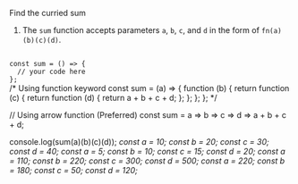 Find the curried sum

1. The `sum` function accepts parameters `a`, `b`, `c`, and `d` in the form of `fn(a)(b)(c)(d)`.

<codeblock language="javascript" type="exercise" testMode="multipleInput">
<code>
const sum = () => {
  // your code here
};
</code>

<solution>
/* Using function keyword
const sum = (a) => {
  function (b) {
    return function (c) {
      return function (d) {
        return a + b + c + d;
      };
    };
  };
};
*/

// Using arrow function (Preferred)
const sum = a => b => c => d => a + b + c + d;
</solution>

<testcases>
<caller>
console.log(sum(a)(b)(c)(d));
</caller>
<testcase>
<i>
const a = 10;
const b = 20;
const c = 30;
const d = 40;
</i>
</testcase>
<testcase>
<i>
const a = 5;
const b = 10;
const c = 15;
const d = 20;
</i>
</testcase>
<testcase>
<i>
const a = 110;
const b = 220;
const c = 300;
const d = 500;
</i>
</testcase>
<testcase>
<i>
const a = 220;
const b = 180;
const c = 50;
const d = 120;
</i>
</testcase>
</testcases>
</codeblock>